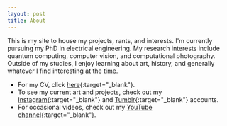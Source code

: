 ```yaml
---
layout: post
title: About
---
```


This is my site to house my projects, rants, and interests. I'm currently pursuing my PhD in electrical engineering. My research interests include quantum computing, computer vision, and computational photography. Outside of my studies, I enjoy learning about art, history, and generally whatever I find interesting at the time. 

* For my CV, click [here](/assets/cv.pdf){:target="\_blank"}.
* To see my current art and projects, check out my [Instagram](https://www.instagram.com/hannah_tea.wizardry/){:target="\_blank"} and [Tumblr](teawizardry.tumblr.com){:target="\_blank"} accounts.
* For occasional videos, check out my [YouTube channel](https://www.youtube.com/channel/UCcZNGl0wgH3UN8hA4PzbfSg){:target="\_blank"}.